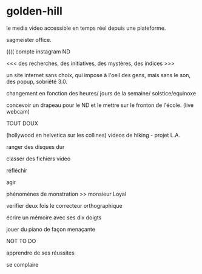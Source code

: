 # golden-hill

le media video accessible en temps réel depuis une plateforme.

sagmeister office.

(((( compte instagram ND

<<< des recherches, des initiatives, des mystères, des indices >>>

un site internet sans choix, qui impose à l'oeil des gens, mais sans le son, des popup, sobriété 3.0.

changement en fonction des heures/ jours de la semaine/ solstice/equinoxe

concevoir un drapeau pour le ND et le mettre sur le fronton de l'école. (live webcam)



TOUT DOUX

(hollywood en helvetica sur les collines) videos de hiking - projet L.A.

ranger des disques dur

classer des fichiers video

réfléchir

agir

phénomènes de monstration >> monsieur Loyal

verifier deux fois le correcteur orthographique

écrire un mémoire avec ses dix doigts

jouer du piano de façon menaçante 

NOT TO DO

apprendre de ses réussites

se complaire



